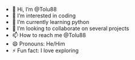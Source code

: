 - 👋 Hi, I’m @Tolu88
- 👀 I’m interested in coding
- 🌱 I’m currently learning python
- 💞️ I’m looking to collaborate on several projects
- 📫 How to reach me @Tolu88
- 😄 Pronouns: He/Him
- ⚡ Fun fact: I love exploring

<!---
Tolu88/Tolu88 is a ✨ special ✨ repository because its `README.md` (this file) appears on your GitHub profile.
You can click the Preview link to take a look at your changes.
--->
